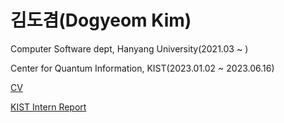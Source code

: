 # 김도겸(Dogyeom Kim)

Computer Software dept, Hanyang University(2021.03 ~ )

Center for Quantum Information, KIST(2023.01.02 ~ 2023.06.16)

[CV](https://github.com/zorocrit/zorocrit/blob/main/CV_Dogyeom_Kim.pdf)

[KIST Intern Report](https://github.com/zorocrit/zorocrit/blob/main/Optimizing%20Initialization%20Gates%20For%2013C%20Qubit%20in%20The%20NV%20Quantum%20System%20Using%20Machine%20Learning.pdf)
